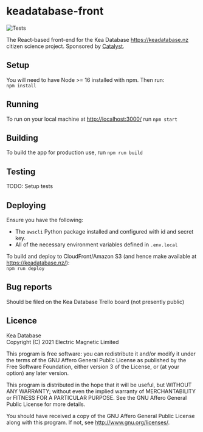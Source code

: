 # keadatabase-front

![Tests](https://github.com/electricmagnetic/keadatabase-front/actions/workflows/tests.yml/badge.svg)

The React-based front-end for the Kea Database <https://keadatabase.nz> citizen science project.
Sponsored by [Catalyst](https://catalyst.net.nz).

## Setup

You will need to have Node >= 16 installed with npm. Then run:  
`npm install`

## Running

To run on your local machine at <http://localhost:3000/> run `npm start`

## Building

To build the app for production use, run `npm run build`

## Testing

TODO: Setup tests

## Deploying

Ensure you have the following:

- The `awscli` Python package installed and configured with id and secret key.
- All of the necessary environment variables defined in `.env.local`

To build and deploy to CloudFront/Amazon S3 (and hence make available at https://keadatabase.nz/):  
`npm run deploy`

## Bug reports

Should be filed on the Kea Database Trello board (not presently public)

## Licence

Kea Database  
Copyright (C) 2021 Electric Magnetic Limited

This program is free software: you can redistribute it and/or modify it under the terms of the GNU Affero General Public License as published by the Free Software Foundation, either version 3 of the License, or (at your option) any later version.

This program is distributed in the hope that it will be useful, but WITHOUT ANY WARRANTY; without even the implied warranty of MERCHANTABILITY or FITNESS FOR A PARTICULAR PURPOSE. See the GNU Affero General Public License for more details.

You should have received a copy of the GNU Affero General Public License along with this program. If not, see http://www.gnu.org/licenses/.
